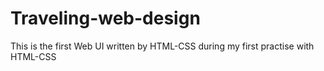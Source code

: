 # Traveling-web-design
This is the first Web UI written by HTML-CSS during my first practise with HTML-CSS
